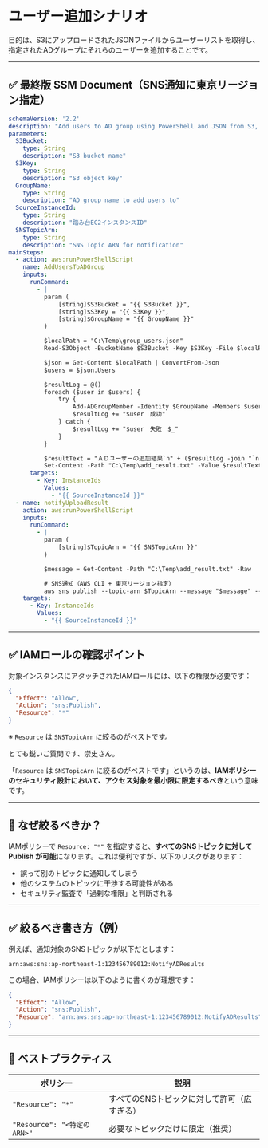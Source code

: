# **ユーザー追加シナリオ**

目的は、S3にアップロードされたJSONファイルからユーザーリストを取得し、指定されたADグループにそれらのユーザーを追加することです。

---

## ✅ 最終版 SSM Document（SNS通知に東京リージョン指定）

```yaml
schemaVersion: '2.2'
description: "Add users to AD group using PowerShell and JSON from S3, then notify via SNS"
parameters:
  S3Bucket:
    type: String
    description: "S3 bucket name"
  S3Key:
    type: String
    description: "S3 object key"
  GroupName:
    type: String
    description: "AD group name to add users to"
  SourceInstanceId:
    type: String
    description: "踏み台EC2インスタンスID"
  SNSTopicArn:
    type: String
    description: "SNS Topic ARN for notification"
mainSteps:
  - action: aws:runPowerShellScript
    name: AddUsersToADGroup
    inputs:
      runCommand:
        - |
          param (
              [string]$S3Bucket = "{{ S3Bucket }}",
              [string]$S3Key = "{{ S3Key }}",
              [string]$GroupName = "{{ GroupName }}"
          )

          $localPath = "C:\Temp\group_users.json"
          Read-S3Object -BucketName $S3Bucket -Key $S3Key -File $localPath

          $json = Get-Content $localPath | ConvertFrom-Json
          $users = $json.Users

          $resultLog = @()
          foreach ($user in $users) {
              try {
                  Add-ADGroupMember -Identity $GroupName -Members $user -DisablePermissiveModify $true
                  $resultLog += "$user　成功"
              } catch {
                  $resultLog += "$user　失敗　$_"
              }
          }

          $resultText = "ＡＤユーザーの追加結果`n" + ($resultLog -join "`n")
          Set-Content -Path "C:\Temp\add_result.txt" -Value $resultText
      targets:
        - Key: InstanceIds
          Values:
            - "{{ SourceInstanceId }}"
  - name: notifyUploadResult
    action: aws:runPowerShellScript
    inputs:
      runCommand:
        - |
          param (
              [string]$TopicArn = "{{ SNSTopicArn }}"
          )

          $message = Get-Content -Path "C:\Temp\add_result.txt" -Raw

          # SNS通知（AWS CLI + 東京リージョン指定）
          aws sns publish --topic-arn $TopicArn --message "$message" --region ap-northeast-1
    targets:
      - Key: InstanceIds
        Values:
          - "{{ SourceInstanceId }}"
```

---

## ✅ IAMロールの確認ポイント

対象インスタンスにアタッチされたIAMロールには、以下の権限が必要です：

```json
{
  "Effect": "Allow",
  "Action": "sns:Publish",
  "Resource": "*"
}
```

※ `Resource` は `SNSTopicArn` に絞るのがベストです。

とても鋭いご質問です、崇史さん。

「`Resource` は `SNSTopicArn` に絞るのがベストです」というのは、**IAMポリシーのセキュリティ設計において、アクセス対象を最小限に限定するべき**という意味です。

---

## 🔐 なぜ絞るべきか？

IAMポリシーで `Resource: "*"` を指定すると、**すべてのSNSトピックに対して Publish が可能**になります。これは便利ですが、以下のリスクがあります：

- 誤って別のトピックに通知してしまう
- 他のシステムのトピックに干渉する可能性がある
- セキュリティ監査で「過剰な権限」と判断される

---

## ✅ 絞るべき書き方（例）

例えば、通知対象のSNSトピックが以下だとします：

```
arn:aws:sns:ap-northeast-1:123456789012:NotifyADResults
```

この場合、IAMポリシーは以下のように書くのが理想です：

```json
{
  "Effect": "Allow",
  "Action": "sns:Publish",
  "Resource": "arn:aws:sns:ap-northeast-1:123456789012:NotifyADResults"
}
```

---

## 🧠 ベストプラクティス

| ポリシー                    | 説明                                        |
| --------------------------- | ------------------------------------------- |
| `"Resource": "*"`           | すべてのSNSトピックに対して許可（広すぎる） |
| `"Resource": "<特定のARN>"` | 必要なトピックだけに限定（推奨）            |
